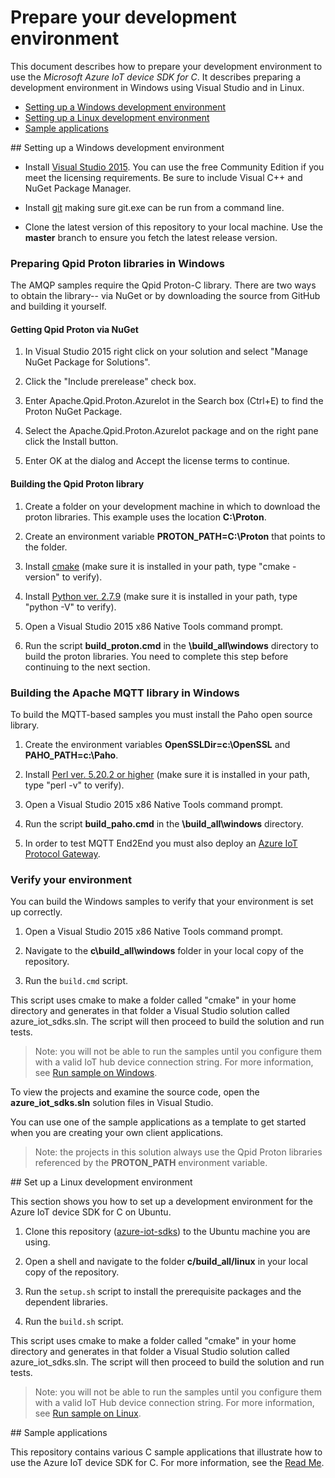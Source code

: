 # Prepare your development environment

This document describes how to prepare your development environment to use the *Microsoft Azure IoT device SDK for C*. It describes preparing a development environment in Windows using Visual Studio and in Linux.

- [Setting up a Windows development environment](#windows)
- [Setting up a Linux development environment](#linux)
- [Sample applications](#samplecode)

<a name="windows"/>
## Setting up a Windows development environment

- Install [Visual Studio 2015][visual-studio]. You can use the free Community Edition if you meet the licensing requirements.
Be sure to include Visual C++ and NuGet Package Manager.
- Install [git](http://www.git-scm.com) making sure git.exe can be run from a command line.

- Clone the latest version of this repository to your local machine. Use the **master** branch to ensure you fetch the latest release version.


### Preparing Qpid Proton libraries in Windows

The AMQP samples require the Qpid Proton-C library.  There are two ways to obtain the library-- via NuGet or by downloading the source from GitHub and building it yourself.

#### Getting Qpid Proton via NuGet

 1. In Visual Studio 2015 right click on your solution and select "Manage NuGet Package for Solutions".

 1. Click the "Include prerelease" check box.

 2. Enter Apache.Qpid.Proton.AzureIot in the Search box (Ctrl+E) to find the Proton NuGet Package.

 3. Select the Apache.Qpid.Proton.AzureIot package and on the right pane click the Install button.

 4. Enter OK at the dialog and Accept the license terms to continue.

#### Building the Qpid Proton library

1. Create a folder on your development machine in which to download the proton libraries. This example uses the location **C:\Proton**.

2. Create an environment variable **PROTON_PATH=C:\Proton** that points to the folder.

3. Install [cmake](http://www.cmake.org/) (make sure it is installed in your path, type "cmake -version" to verify).

4. Install  [Python ver. 2.7.9](https://www.python.org/downloads/) (make sure it is installed in your path, type "python -V" to verify).

5. Open a Visual Studio 2015 x86 Native Tools command prompt.

6. Run the script **build_proton.cmd** in the **\build_all\windows** directory to build the proton libraries. You need to complete this step before continuing to the next section.

### Building the Apache MQTT library in Windows
To build the MQTT-based samples you must install the Paho open source library.

1. Create the environment variables **OpenSSLDir=c:\OpenSSL** and **PAHO_PATH=c:\Paho**.

2. Install [Perl ver. 5.20.2 or higher](https://www.perl.org/get.html) (make sure it is installed in your path, type "perl -v" to verify).

3. Open a Visual Studio 2015 x86 Native Tools command prompt.

4. Run the script **build_paho.cmd** in the **\build_all\windows** directory.

5. In order to test MQTT End2End you must also deploy an [Azure IoT Protocol Gateway](https://github.com/Azure/azure-iot-protocol-gateway/blob/master/README.md).

### Verify your environment

You can build the Windows samples to verify that your environment is set up correctly.

1. Open a Visual Studio 2015 x86 Native Tools command prompt.

2. Navigate to the **c\\build_all\\windows** folder in your local copy of the repository.

3. Run the `build.cmd` script.

This script uses cmake to make a folder called "cmake" in your home directory and generates in that folder a Visual Studio solution called azure_iot_sdks.sln. The script will then proceed to build the solution and run tests.

  > Note: you will not be able to run the samples until you configure them with a valid IoT hub device connection string. For more information, see [Run sample on Windows](run_sample_on_Windows.md).

To view the projects and examine the source code, open the **azure_iot_sdks.sln** solution files in Visual Studio.

You can use one of the sample applications as a template to get started when you are creating your own client applications.

  > Note: the projects in this solution always use the Qpid Proton libraries referenced by the **PROTON_PATH** environment variable.

<a name="linux"/>
## Set up a Linux development environment

This section shows you how to set up a development environment for the Azure IoT device SDK for C on Ubuntu.

1. Clone this repository ([azure-iot-sdks](https://github.com/Azure/azure-iot-sdks)) to the Ubuntu machine you are using.
2. Open a shell and navigate to the folder **c/build_all/linux** in your local copy of the repository.

3. Run the `setup.sh` script to install the prerequisite packages and the dependent libraries.

4. Run the `build.sh` script.

This script uses cmake to make a folder called "cmake" in your home directory and generates in that folder a Visual Studio solution called azure_iot_sdks.sln. The script will then proceed to build the solution and run tests.

 > Note: you will not be able to run the samples until you configure them with a valid IoT Hub device connection string. For more information, see [Run sample on Linux](run_sample_on_desktop_linux.md).

<a name="samplecode"/>
## Sample applications

This repository contains various C sample applications that illustrate how to use the Azure IoT device SDK for C. For more information, see the [Read Me][readme].


[visual-studio]: https://www.visualstudio.com/
[readme]: ../readme.md
[device-explorer]: ../../tools/DeviceExplorer/doc/how_to_use_device_explorer.md
